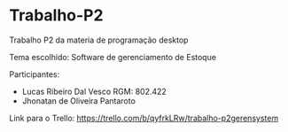 # Trabalho-P2
Trabalho P2 da materia de programação desktop

Tema escolhido: Software de gerenciamento de Estoque

Participantes:
  - Lucas Ribeiro Dal Vesco  RGM: 802.422
  - Jhonatan de Oliveira Pantaroto

Link para o Trello: https://trello.com/b/qyfrkLRw/trabalho-p2gerensystem
